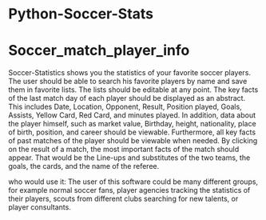# Python-Soccer-Stats
# Soccer_match_player_info
Soccer-Statistics shows you the statistics of your favorite soccer players. The user should be able to search his favorite players by name and save them in favorite lists. The lists should be editable at any point. The key facts of the last match day of each player should be displayed as an abstract. This includes Date, Location, Opponent, Result, Position played, Goals, Assists, Yellow Card, Red Card, and minutes played. In addition, data about the player himself, such as market value, Birthday, height, nationality, place of birth, position, and career should be viewable. Furthermore, all key facts of past matches of the player should be viewable when needed. By clicking on the result of a match, the most important facts of the match should appear. That would be the Line-ups and substitutes of the two teams, the goals, the cards, and the name of the referee.

who would use it: The user of this software could be many different groups, for example normal soccer fans, player agencies tracking the statistics of their players, scouts from different clubs searching for new talents, or player consultants.
